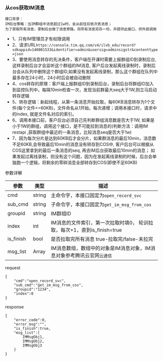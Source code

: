 
### 从cos获取IM消息

    接口背景：
    IM后台策略：当IM群组中消息超过1w时，会从前往后依次丢消息；
    为了获取所有消息，录制后台做了消息旁路，将所有消息另存一份，并提供此接口，供外部调用

* 1、只有IM管理员才有权限调用
* 2、请求URL`https://console.tim.qq.com/v4/ilvb_edu/record?sdkappid=140001533&identifier=admin&usersig=adminsigstr&contenttype=json`
* 3、要使用消息转存的先决条件，客户端在开课时需要上报群组ID到录制后台, 这样录制后台才会监听这个群组的IM消息, 客户后台发起离线录制时，录制后台会从队列中删除这个群组ID,如果没有发起离线录制，那么这个群组在队列中最多存在24小时，24小时后会被自动删除
* 4、cos转存的原理：客户端上报群组ID到录制后台，录制后台将群组ID加入到监控队列中，每隔10min检查一次，发现当前群最大seq大于1W,则立马启动转存逻辑
* 5、转存逻辑：新起线程，从第一条消息开始拉取，每60KB消息转存为1个文件(每个文件<=60KB)，文件命名从1开始，每次递增；调用本接口时，请求中的index, 就是文件名对应的索引。
* 6、调用本接口前，客户后台必须自己先判断群组消息数是否大于1W, 如果是小于1W的群组，调用这个接口，是不可能拉到消息的(判断方法：调用IM restapi ,获取群组中最近的一条消息，比较消息seq是否大于1w)
* 7、因为每次分片是达到60KB后才会分片，如果群消息的最后10min，消息数不足60KB,会导致最后10min的消息没有转存到COS中, 客户后台可以根据从COS这里拿到的最后一条消息的seq, 再去IM后台获取最后10min的消息； 如果发起过离线录制，则没有这个问题，因为在发起离线录制的时候，后台会单独跑一个逻辑，将剩余的零碎消息全部转存到COS(即使不足60KB)

参数详解

| 参数 | 类型 | 描述 |
| -- | -- | -- |
| cmd | string | 主命令字，本接口固定为`open_record_svc`|
| sub_cmd | string | 子命令字，本接口固定为`get_im_msg_from_cos`|
| groupid | string | IM群组ID|
| index |int | IM消息的文件索引，第一次拉取时填0， 轮训拉取，每次+1，直到is_finish=true|
| is_finish | bool | 是否拉取完所有消息 true-拉取完/false-未拉完 |
| msg_list |Array | IM消息数组，数组中的对象是IM消息对象，IM消息对象参考腾讯云官网`云通信`|

request 
```
{
    "cmd":"open_record_svc",
    "sub_cmd":"get_im_msg_from_cos",
    "groupid":"1234",
    "index":0
}
```

response

```
{
    "error_code":0,
    "error_msg":"",
    "is_finish":true,
    "msg_list":[
        IMMsgObj1,
        IMMsgObj2,
        IMMsgObj3
    ]
}
```
